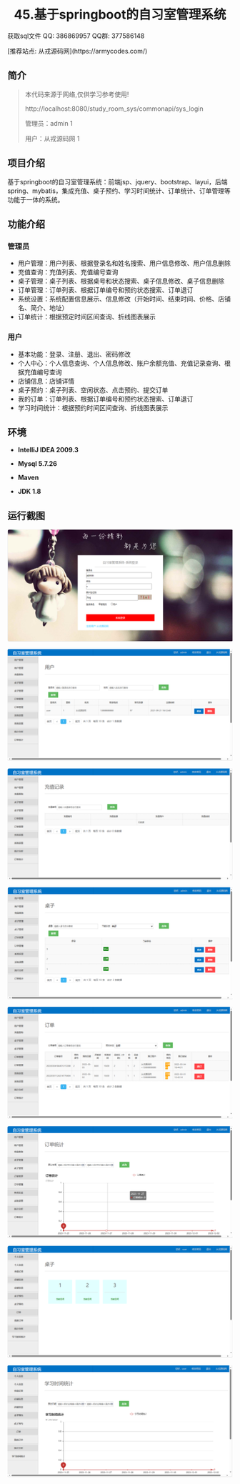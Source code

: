 <p><h1 align="center">45.基于springboot的自习室管理系统</h1></p>

<p> 获取sql文件 QQ: 386869957 QQ群: 377586148 </p>
<p> [推荐站点: 从戎源码网](https://armycodes.com/) </p>

## 简介

> 本代码来源于网络,仅供学习参考使用!
> 
> http://localhost:8080/study_room_sys/commonapi/sys_login
> 
> 管理员：admin 1
> 
> 用户：从戎源码网 1
>

## 项目介绍
基于springboot的自习室管理系统：前端jsp、jquery、bootstrap、layui，后端 spring、mybatis，集成充值、桌子预约、学习时间统计、订单统计、订单管理等功能于一体的系统。

## 功能介绍

### 管理员

- 用户管理：用户列表、根据登录名和姓名搜索、用户信息修改、用户信息删除
- 充值查询：充值列表、充值编号查询
- 桌子管理：桌子列表、根据桌号和状态搜索、桌子信息修改、桌子信息删除
- 订单管理：订单列表、根据订单编号和预约状态搜索、订单退订
- 系统设置：系统配置信息展示、信息修改（开始时间、结束时间、价格、店铺名、简介、地址）
- 订单统计：根据预定时间区间查询、折线图表展示

### 用户

- 基本功能：登录、注册、退出、密码修改
- 个人中心：个人信息查询、个人信息修改、账户余额充值、充值记录查询、根据充值编号查询
- 店铺信息：店铺详情
- 桌子预约：桌子列表、空闲状态、点击预约、提交订单
- 我的订单：订单列表、根据订单编号和预约状态搜索、订单退订
- 学习时间统计：根据预约时间区间查询、折线图表展示

## 环境

- <b>IntelliJ IDEA 2009.3</b>

- <b>Mysql 5.7.26</b>

- <b>Maven</b>

- <b>JDK 1.8</b>


## 运行截图
![](screenshot/1.png)

![](screenshot/2.png)

![](screenshot/3.png)

![](screenshot/4.png)

![](screenshot/5.png)

![](screenshot/6.png)

![](screenshot/7.png)

![](screenshot/8.png)